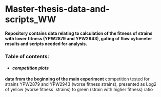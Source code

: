 # Master-thesis-data-and-scripts_WW
#### Repository contains data relating to calculation of the fitness of strains with lower fitness (YPW2879 and YPW2943), gating of flow cytometer results and scripts needed for analysis.

### Table of contents:  
* #### **_competition plots_**
**data from the beginning of the main experiment** competition tested for strains YPW2879 and YPW2943 (worse fitness strains), presented as Log2 of yellow (worse fitness` strains) to green (strain with higher fitness) ratio
